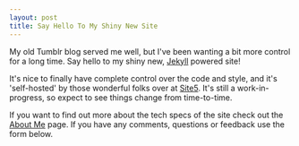 ```yaml
---
layout: post
title: Say Hello To My Shiny New Site
---
```


My old Tumblr blog served me well, but I've been wanting a bit more control for a long time. Say hello to my shiny new, [Jekyll](http://jekyllrb.com/) powered site!

It's nice to finally have complete control over the code and style, and it's 'self-hosted' by those wonderful folks over at [Site5](http://www.site5.com/in.php?id=107430). It's still a work-in-progress, so expect to see things change from time-to-time.

If you want to find out more about the tech specs of the site check out the [About Me](/about-me) page. If you have any comments, questions or feedback use the form below.